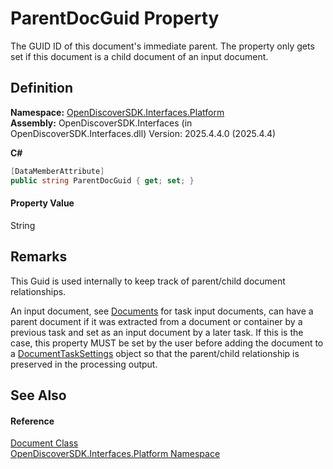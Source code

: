 # ParentDocGuid Property


The GUID ID of this document's immediate parent. The property only gets set if this document is a child document of an input document.



## Definition
**Namespace:** <a href="a1e65d49-050f-842a-426e-ba8aab188009">OpenDiscoverSDK.Interfaces.Platform</a>  
**Assembly:** OpenDiscoverSDK.Interfaces (in OpenDiscoverSDK.Interfaces.dll) Version: 2025.4.4.0 (2025.4.4)

**C#**
``` C#
[DataMemberAttribute]
public string ParentDocGuid { get; set; }
```



#### Property Value
String

## Remarks

This Guid is used internally to keep track of parent/child document relationships.

An input document, see <a href="b68ae6b1-5941-ef7e-5054-9537863e0856">Documents</a> for task input documents, can have a parent document if it was extracted from a document or container by a previous task and set as an input document by a later task. If this is the case, this property MUST be set by the user before adding the document to a <a href="15834f2e-5778-5912-a2cc-a92e9d2e78fb">DocumentTaskSettings</a> object so that the parent/child relationship is preserved in the processing output.


## See Also


#### Reference
<a href="1ada9969-add0-f951-f601-f7107618fb9d">Document Class</a>  
<a href="a1e65d49-050f-842a-426e-ba8aab188009">OpenDiscoverSDK.Interfaces.Platform Namespace</a>  
